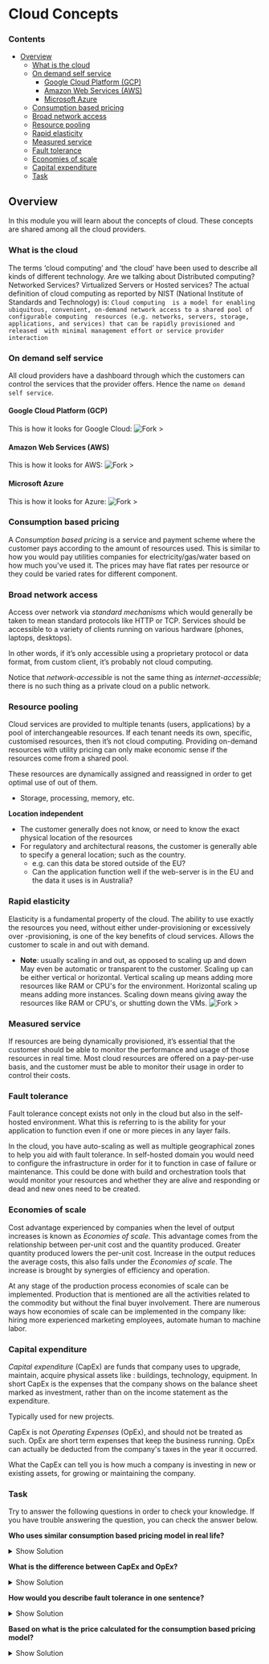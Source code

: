 # Cloud Concepts

<!--TOC_START-->
### Contents
- [Overview](#overview)
	- [What is the cloud](#what-is-the-cloud)
	- [On demand self service](#on-demand-self-service)
		- [Google Cloud Platform (GCP)](#google-cloud-platform-gcp)
		- [Amazon Web Services (AWS)](#amazon-web-services-aws)
		- [Microsoft Azure](#microsoft-azure)
	- [Consumption based pricing](#consumption-based-pricing)
	- [Broad network access](#broad-network-access)
	- [Resource pooling](#resource-pooling)
	- [Rapid elasticity](#rapid-elasticity)
	- [Measured service](#measured-service)
	- [Fault tolerance](#fault-tolerance)
	- [Economies of scale](#economies-of-scale)
	- [Capital expenditure](#capital-expenditure)
	- [Task](#task)

<!--TOC_END-->
## Overview
In this module you will learn about the concepts of cloud. These concepts are shared among all the cloud providers.

### What is the cloud

The terms ‘cloud computing’ and ‘the cloud’ have been used to describe all kinds of different technology. Are we
talking about Distributed computing? Networked Services? Virtualized Servers or Hosted services? The actual
definition of cloud computing as reported by NIST (National Institute of Standards and Technology) is: `Cloud computing 
is a model for enabling ubiquitous, convenient, on-demand network access to a shared pool of configurable computing 
resources (e.g. networks, servers, storage, applications, and services) that can be rapidly provisioned and released 
with minimal management effort or service provider interaction`

### On demand self service

All cloud providers have a dashboard through which the customers can control the services that the provider offers. 
Hence the name `on demand self service`.

#### Google Cloud Platform (GCP)
This is how it looks for Google Cloud:
![Fork >](https://imgur.com/lwJQt2C.png)
#### Amazon Web Services (AWS)
This is how it looks for AWS:
![Fork >](https://imgur.com/cnqjq2M.png)
#### Microsoft Azure
This is how it looks for Azure:
![Fork >](https://imgur.com/cK3lnGv.png)

### Consumption based pricing

A *Consumption based pricing* is a service and payment scheme where the customer pays according to the amount of
 resources used. 
 This is similar to how you would pay utilities companies for electricity/gas/water based on how much you've used it.
The prices may have flat rates per resource or they could be varied rates for different component. 

### Broad network access

Access over network via *standard mechanisms* which would generally be taken to mean standard protocols like HTTP or
 TCP. 
Services should be accessible to a variety of clients running on various hardware (phones, laptops, desktops).

In other words, if it’s only accessible using a proprietary protocol or data format, from custom client, it’s
 probably not cloud computing. 

Notice that *network-accessible* is not the same thing as *internet-accessible*; there is no such thing as a private
 cloud on a public network.

### Resource pooling

Cloud services are provided to multiple tenants (users, applications) by a pool of interchangeable resources.
 If each tenant needs its own, specific, customised resources, then it’s not cloud computing.
  Providing on-demand resources with utility pricing can only make economic sense if the resources come from a shared
   pool.

These resources are dynamically assigned and reassigned in order to get optimal use of out of them. 
* Storage, processing, memory, etc.

**Location independent**
* The customer generally does not know, or need to know the exact physical location of the resources
* For regulatory and architectural reasons, the customer is generally able to specify a general location; such as the
 country.
    * e.g. can this data be stored outside of the EU?
    * Can the application function well if the web-server is in the EU and the data it uses is in Australia?
    
### Rapid elasticity

Elasticity is a fundamental property of the cloud.
 The ability to use exactly the resources you need, without either under-provisioning or excessively over
 -provisioning, is one of the key benefits of cloud services.
  Allows the customer to scale in and out with demand. 
* **Note**: usually scaling in and out, as opposed to scaling up and down
May even be automatic or transparent to the customer.
Scaling up can be either vertical or horizontal. 
Vertical scaling up means adding more resources like RAM or CPU's for the environment.
Horizontal scaling up means adding more instances.
Scaling down means giving away the resources like RAM or CPU's, or shutting down the VMs.
![Fork >](https://imgur.com/npvHFLR.jpg)

### Measured service

If resources are being dynamically provisioned, it’s essential that the customer should be able to monitor the
 performance and usage of those resources in real time.
  Most cloud resources are offered on a pay-per-use basis, and the customer must be able to monitor their usage in
   order to control their costs.

### Fault tolerance

Fault tolerance concept exists not only in the cloud but also in the self-hosted environment.
 What this is referring to is the ability for your application to function even if one or more pieces in any layer
  fails.

In the cloud, you have auto-scaling as well as multiple geographical zones to help you aid with fault tolerance. 
In self-hosted domain you would need to configure the infrastructure in order for it to function in case of failure
 or maintenance. This could be done with build and orchestration tools that would monitor your resources and whether
  they are alive and responding or dead and new ones need to be created.

### Economies of scale

Cost advantage experienced by companies when the level of output increases is known as *Economies of scale*. 
This advantage comes from the relationship between per-unit cost and the quantity produced.
 Greater quantity produced lowers the per-unit cost. Increase in the output reduces the average costs, this also
  falls under the *Economies of scale*.
   The increase is brought by synergies of efficiency and operation.
  
At any stage of the production process economies of scale can be implemented.
 Production that is mentioned are all the activities related to the commodity but without the final buyer involvement.
  There are numerous ways how economies of scale can be implemented in the company like: hiring more experienced
   marketing employees, automate human to machine labor.
  
### Capital expenditure

*Capital expenditure* (CapEx) are funds that company uses to upgrade, maintain, acquire physical assets like
: buildings, technology, equipment.
 In short CapEx is the expenses that the company shows on the balance sheet marked as  investment, rather than on the
  income statement as the expenditure.

Typically used for new projects. 

CapEx is not *Operating Expenses* (OpEx), and should not be treated as such.
 OpEx are short term expenses that keep the business running.
  OpEx can actually be deducted from the company's taxes in the year it occurred.

What the CapEx can tell you is how much a company is investing in new or existing assets, for growing or maintaining
 the company.

### Task

Try to answer the following questions in order to check your knowledge.
 If you have trouble answering the question, you can check the answer below.

**Who uses similar consumption based pricing model in real life?**
<details>
<summary>Show Solution</summary>
Utilities companies that provide services like: water, electricity, gas.
</details>

**What is the difference between CapEx and OpEx?**
<details>
<summary>Show Solution</summary>
OpEx is short term expenses to keep the business running, CapEx is the business investment in new or existing
 resources with the goal of expanding the company.
</details>

**How would you describe fault tolerance in one sentence?**
<details>
<summary>Show Solution</summary>
What this is referring to is the ability for your application to function even if one or more pieces in any layer fails.
</details>

**Based on what is the price calculated for the consumption based pricing model?**
<details>
<summary>Show Solution</summary>
You pay for what you use.
</details>
